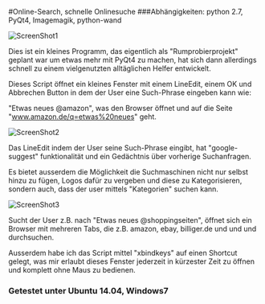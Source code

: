 #Online-Search, schnelle Onlinesuche
###Abhängigkeiten: python 2.7, PyQt4, Imagemagik, python-wand

![ScreenShot1](http://s8.postimg.org/v1557ijf9/screen1.png)

Dies ist ein kleines Programm, das eigentlich als "Rumprobierprojekt" geplant war um etwas mehr mit PyQt4 
zu machen, hat sich dann allerdings schnell zu einem vielgenutzten alltäglichen Helfer entwickelt.

Dieses Script öffnet ein kleines Fenster mit einem LineEdit, einem OK und Abbrechen Button in dem der User 
eine Such-Phrase eingeben kann wie:

"Etwas neues @amazon", was den Browser öffnet und auf die Seite "www.amazon.de/q=etwas%20neues" geht.

![ScreenShot2](http://s29.postimg.org/uh39504vb/screen2.png)

Das LineEdit indem der User seine Such-Phrase eingibt, hat "google-suggest" funktionalität und ein Gedächtnis
über vorherige Suchanfragen.

Es bietet ausserdem die Möglichkeit die Suchmaschinen nicht nur selbst hinzu zu fügen, Logos dafür zu vergeben und 
diese zu Kategorisieren, sondern auch, dass der user mittels "Kategorien" suchen kann.

![ScreenShot3](http://s30.postimg.org/fhwv5fj29/screen3.png)

Sucht der User z.B. nach "Etwas neues @shoppingseiten", öffnet sich ein Browser mit mehreren Tabs, die z.B.
amazon, ebay, billiger.de und und und durchsuchen.

Ausserdem habe ich das Script mittel "xbindkeys" auf einen Shortcut gelegt, was mir erlaubt dieses Fenster jederzeit
in kürzester Zeit zu öffnen und komplett ohne Maus zu bedienen.

### Getestet unter Ubuntu 14.04, Windows7
